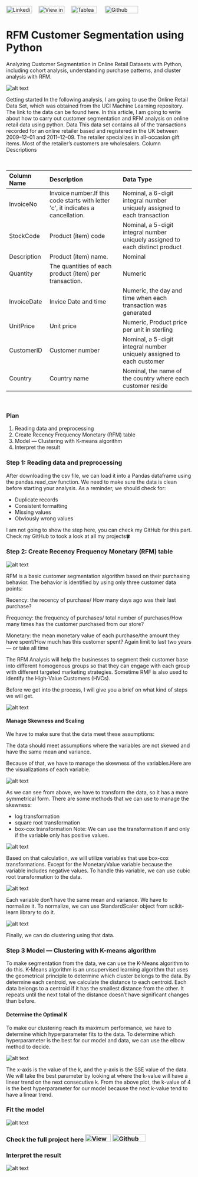[<img src="https://img.shields.io/badge/Linkedin-%230A66C2.svg?&sflat&logo=linkedin&logoColor=white" alt="Linkedin profile link button" height="20" width="70" />](https://www.linkedin.com/in/melodyyip/) &emsp;[<img src="https://img.shields.io/badge/Medium-12100E?style=flat&logo=medium&logoColor=white" alt="View in Medium" height="20" width="70" />](https://medium.com/@melodyyip515_/rfm-customer-segmentation-using-python-1a1865c6e7cb) &emsp;[<img src="https://img.shields.io/badge/Tableau-%23ff4d4d.svg?&sflat&logo=tableau&logoColor=white" alt="Tableau profile link button" height="20" width="70" >](https://public.tableau.com/app/profile/yip.hoi.ching#!/?newProfile=&activeTab=0) &emsp; [<img src="https://img.shields.io/badge/Github Blog-%23181717.svg?&style=flat&logo=github&logoColor=white" alt="Github profile link button" height="20" width="90" alt="Github Blog Button"/>](https://melodyyip.github.io/RFM-UCI-onlineStore/) 


# RFM Customer Segmentation using Python
Analyzing Customer Segmentation in Online Retail Datasets with Python, including cohort analysis, understanding purchase patterns, and cluster analysis with RFM.

![alt text](https://d35fo82fjcw0y8.cloudfront.net/2018/03/01013239/Header-e1551869702205.png)

Getting started
In the following analysis, I am going to use the Online Retail Data Set, which was obtained from the UCI Machine Learning repository. The link to the data can be found here.
In this article, I am going to write about how to carry out customer segmentation and RFM analysis on online retail data using python.
Data
This data set contains all of the transactions recorded for an online retailer based and registered in the UK between 2009–12–01 and 2011–12–09. The retailer specializes in all-occasion gift items. Most of the retailer’s customers are wholesalers.
Column Descriptions

<br> 

| Column Name | Description | Data Type |
|:--|:--|:--|
| InvoiceNo | Invoice number.If this code starts with letter 'c', it indicates a cancellation. | Nominal, a 6-digit integral number uniquely assigned to each transaction |
| StockCode | Product (item) code | Nominal, a 5-digit integral number uniquely assigned to each distinct product |
| Description | Product (item) name. | Nominal |
| Quantity | The quantities of each product (item) per transaction. | Numeric |
| InvoiceDate | Invice Date and time | Numeric, the day and time when each transaction was generated |
| UnitPrice | Unit price | Numeric, Product price per unit in sterling  |
| CustomerID | Customer number | Nominal, a 5-digit integral number uniquely assigned to each customer |
| Country | Country name | Nominal, the name of the country where each customer reside |


<br>

### Plan
1. Reading data and preprocessing
2. Create Recency Frequency Monetary (RFM) table
3. Model — Clustering with K-means algorithm
4. Interpret the result

### Step 1: Reading data and preprocessing

After downloading the csv file, we can load it into a Pandas dataframe using the pandas.read_csv function.
We need to make sure the data is clean before starting your analysis. As a reminder, we should check for:
- Duplicate records
- Consistent formatting
- Missing values
- Obviously wrong values

I am not going to show the step here, you can check my GitHub for this part.
Check my GitHub to took a look at all my projects🍀

### Step 2: Create Recency Frequency Monetary (RFM) table
![alt text](https://d35fo82fjcw0y8.cloudfront.net/2018/03/01013508/Incontent_image.png)

RFM is a basic customer segmentation algorithm based on their purchasing behavior. The behavior is identified by using only three customer data points:

Recency: the recency of purchase/ How many days ago was their last purchase?

Frequency: the frequency of purchases/ total number of purchases/How many times has the customer purchased from our store?

Monetary: the mean monetary value of each purchase/the amount they have spent/How much has this customer spent? Again limit to last two years — or take all time

The RFM Analysis will help the businesses to segment their customer base into different homogenous groups so that they can engage with each group with different targeted marketing strategies. Sometime RMF is also used to identify the High-Value Customers (HVCs).

Before we get into the process, I will give you a brief on what kind of steps we will get.

![alt text](https://miro.medium.com/max/690/1*x5miJTjJqo5t1FORrU8fIg.png)

#### Manage Skewness and Scaling
We have to make sure that the data meet these assumptions:

The data should meet assumptions where the variables are not skewed and have the same mean and variance.

Because of that, we have to manage the skewness of the variables.Here are the visualizations of each variable.

![alt text](https://miro.medium.com/max/1400/1*uCn2Tjun3qaXy2iaD7qY4Q.png)

As we can see from above, we have to transform the data, so it has a more symmetrical form. There are some methods that we can use to manage the skewness:
- log transformation
- square root transformation
- box-cox transformation Note: We can use the transformation if and only if the variable only has positive values.

![alt text](https://miro.medium.com/max/1400/1*l1kSlI8M-gvpeSBc-GfSEg.png)

Based on that calculation, we will utilize variables that use box-cox transformations. Except for the MonetaryValue variable because the variable includes negative values. To handle this variable, we can use cubic root transformation to the data.


![alt text](https://miro.medium.com/max/1256/1*QkO5FSr3uQuOdYFN37czrQ.png)

Each variable don’t have the same mean and variance. We have to normalize it. To normalize, we can use StandardScaler object from scikit-learn library to do it.

![alt text](https://miro.medium.com/max/456/1*k8h-YDVDumN8NGZBQ-g9Tg.png)

Finally, we can do clustering using that data.

### Step 3 Model — Clustering with K-means algorithm
To make segmentation from the data, we can use the K-Means algorithm to do this.
K-Means algorithm is an unsupervised learning algorithm that uses the geometrical principle to determine which cluster belongs to the data. By determine each centroid, we calculate the distance to each centroid. Each data belongs to a centroid if it has the smallest distance from the other. It repeats until the next total of the distance doesn’t have significant changes than before.

#### Determine the Optimal K
To make our clustering reach its maximum performance, we have to determine which hyperparameter fits to the data. To determine which hyperparameter is the best for our model and data, we can use the elbow method to decide.


![alt text](https://miro.medium.com/max/1400/1*Pz95GIu7kA_XWZ6epIcwWg.png)

The x-axis is the value of the k, and the y-axis is the SSE value of the data. We will take the best parameter by looking at where the k-value will have a linear trend on the next consecutive k. From the above plot, the k-value of 4 is the best hyperparameter for our model because the next k-value tend to have a linear trend.

### Fit the model

![alt text](https://miro.medium.com/max/582/1*qRuoB2-3xusETy0wlOMgVg.png)

### Check the full project here [<img src="https://img.shields.io/badge/Medium-12100E?style=flat&logo=medium&logoColor=white" alt="View in Medium" height="20" width="70" />](https://medium.com/@melodyyip515_/rfm-customer-segmentation-using-python-1a1865c6e7cb)  [<img src="https://img.shields.io/badge/Github Blog-%23181717.svg?&style=flat&logo=github&logoColor=white" alt="Github profile link button" height="20" width="90" alt="Github Blog Button"/>](https://melodyyip.github.io/RFM-UCI-onlineStore/) 

### Interpret the result

![alt text](https://miro.medium.com/max/1400/1*ugAb8jHlfMSwIj6Sa0DLww.png)

